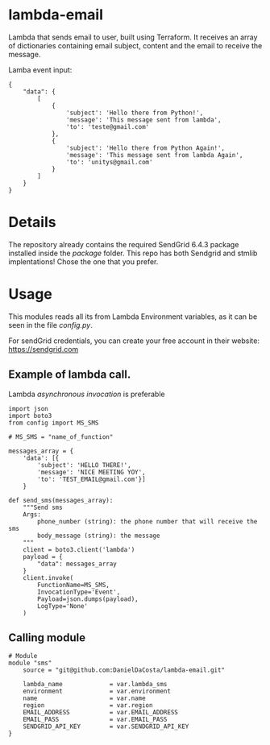# lambda-email

Lambda that sends email to user, built using Terraform. It receives an array of dictionaries containing
email subject, content and the email to receive the message.

Lamba event input:

```
{
    "data": {
        [
            {
                'subject': 'Hello there from Python!',
                'message': 'This message sent from lambda',
                'to': 'teste@gmail.com'
            },
            {
                'subject': 'Hello there from Python Again!',
                'message': 'This message sent from lambda Again',
                'to': 'unitys@gmail.com'
            }
        ]
    }
}
```
# Details

The repository already contains the required SendGrid 6.4.3 package installed inside the *package* folder.
This repo has both Sendgrid and stmlib implentations! Chose the one that you prefer.

# Usage

This modules reads all its from Lambda Environment variables, as it can be seen in the file *config.py*.

For sendGrid credentials, you can create your free account in their website: https://sendgrid.com

## Example of lambda call.

Lambda *asynchronous invocation* is preferable

```
import json
import boto3
from config import MS_SMS

# MS_SMS = "name_of_function"

messages_array = {
    'data': [{
        'subject': 'HELLO THERE!',
        'message': 'NICE MEETING YOY',
        'to': 'TEST_EMAIL@gmail.com'}]
    }

def send_sms(messages_array):
    """Send sms
    Args:
        phone_number (string): the phone number that will receive the sms
        body_message (string): the message
    """
    client = boto3.client('lambda')
    payload = {
        "data": messages_array
    }
    client.invoke(
        FunctionName=MS_SMS,
        InvocationType='Event',
        Payload=json.dumps(payload),
        LogType='None'
    )

```

## Calling module

```
# Module 
module "sms" 
    source = "git@github.com:DanielDaCosta/lambda-email.git"

    lambda_name             = var.lambda_sms
    environment             = var.environment
    name                    = var.name
    region                  = var.region
    EMAIL_ADDRESS           = var.EMAIL_ADDRESS
    EMAIL_PASS              = var.EMAIL_PASS
    SENDGRID_API_KEY        = var.SENDGRID_API_KEY
}
```
